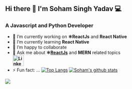 ## Hi there 👋 I'm Soham Singh Yadav 💻
### A Javascript and Python  Developer 

- 🔭 I’m currently working on **⚛️ReactJs** and **React Native**
- 🌱 I’m currently learning **React Native**
- 👯 I’m happy to collaborate
- 💬 Ask me about **⚛️[ReactJs](https://github.com/facebook/react)** and **MERN** related topics
<br />**<a href="https://www.linkedin.com/in/sohamsinghyadav/"><img  src="https://cdn.iconscout.com/icon/free/png-256/linkedin-160-461814.png" alt="Linkedin Profile" width="35" height="35" /> </a>** 
- ⚡ Fun fact: ...
[![Top Langs](https://github-readme-stats.vercel.app/api/top-langs/?username=sohamsingh29&theme_name=dark)](https://github.com/sohamsingh29/github-readme-stats) [![Soham's github stats](https://github-readme-stats.vercel.app/api?username=sohamsingh29&show_icons=true&theme_name=dark)](https://github.com/sohamsingh29/github-readme-stats)


![](https://komarev.com/ghpvc/?username=sohamsingh29&color=brightgreen&label=Visitors)




